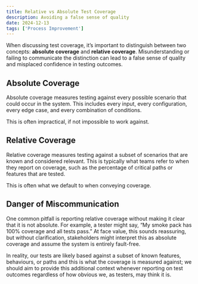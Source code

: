 ```yaml
---
title: Relative vs Absolute Test Coverage
description: Avoiding a false sense of quality
date: 2024-12-13
tags: ['Process Improvement']
---
```


When discussing test coverage, it’s important to distinguish between two concepts: **absolute coverage** and **relative coverage**. Misunderstanding or failing to communicate the distinction can lead to a false sense of quality and misplaced confidence in testing outcomes.

## Absolute Coverage

Absolute coverage measures testing against every possible scenario that could occur in the system. This includes every input, every configuration, every edge case, and every combination of conditions.

This is often impractical, if not impossible to work against.

## Relative Coverage

Relative coverage measures testing against a subset of scenarios that are known and considered relevant. This is typically what teams refer to when they report on coverage, such as the percentage of critical paths or features that are tested.

This is often what we default to when conveying coverage.

## Danger of Miscommunication

One common pitfall is reporting relative coverage without making it clear that it is not absolute. For example, a tester might say, “My smoke pack has 100% coverage and all tests pass.” At face value, this sounds reassuring, but without clarification, stakeholders might interpret this as absolute coverage and assume the system is entirely fault-free.

In reality, our tests are likely based against a subset of known features, behaviours, or paths and this is what the coverage is measured against; we should aim to provide this additional context whenever reporting on test outcomes regardless of how obvious we, as testers, may think it is.
